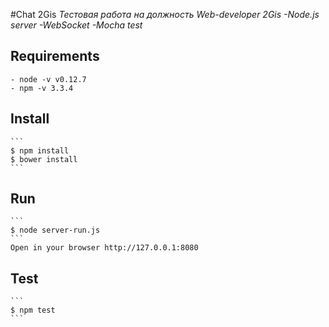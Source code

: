 #Chat 2Gis
*Тестовая работа на должность Web-developer 2Gis*
*-Node.js server*
*-WebSocket*
*-Mocha test*

## Requirements
	- node -v v0.12.7
	- npm -v 3.3.4
	
## Install
	```
    $ npm install
    $ bower install
    ```

## Run
	```
    $ node server-run.js
    ```
	Open in your browser http://127.0.0.1:8080
## Test
	```
    $ npm test
    ```
